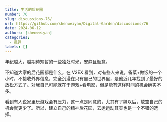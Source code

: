 ```yaml
---
title: 生活的后花园
number: 76
slug: discussions-76/
url: https://github.com/shenweiyan/Digital-Garden/discussions/76
date: 2024-06-12
authors: [shenweiyan]
categories: 
  - 乱弹
labels: []
---
```


年纪越大，越期待短暂的一些独处时光，安静且惬意。

不知道大家的后花园都是什么，在 V2EX 看到，对有些人来说，备菜+做饭的一个小时，不接收外界信息，完全沉浸在只有自己的世界里，是他近几年找到了最好的放松方式了。对我自己可能就在于游戏+看电影，但是能有这样时间的机会确实不多。

<!-- more -->

看到有人说家里玩游戏会有压力，这一点是同意的，尤其有了娃以后，放空自己的机会就更少了。所以，建立自己的精神后花园，去运运动其实也是一个不错的选择。

<script src="https://giscus.app/client.js"
	data-repo="shenweiyan/Digital-Garden"
	data-repo-id="R_kgDOKgxWlg"
	data-mapping="number"
	data-term="76"
	data-reactions-enabled="1"
	data-emit-metadata="0"
	data-input-position="bottom"
	data-theme="light"
	data-lang="zh-CN"
	crossorigin="anonymous"
	async>
</script>
